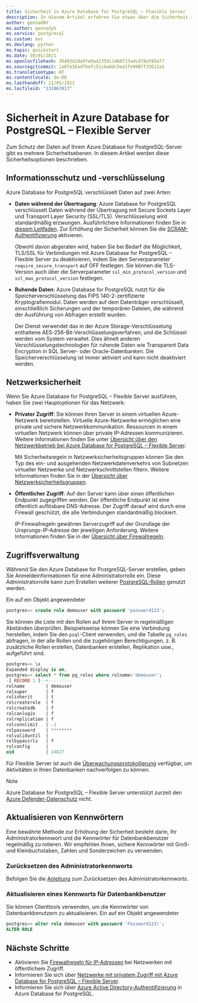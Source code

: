 ```yaml
---
title: Sicherheit in Azure Database for PostgreSQL – Flexible Server
description: In diesem Artikel erfahren Sie etwas über die Sicherheit in der Bereitstellungsoption „Flexible Server“ für Azure Database for PostgreSQL.
author: gennadNY
ms.author: gennadyk
ms.service: postgresql
ms.custom: mvc
ms.devlang: python
ms.topic: quickstart
ms.date: 10/01/2021
ms.openlocfilehash: 26403d2de9fe0a4235dc1460f13adcd78e595e77
ms.sourcegitcommit: 1a0fe16ad7befc51c6a8dc5ea1fe9987f33611a1
ms.translationtype: HT
ms.contentlocale: de-DE
ms.lasthandoff: 11/05/2021
ms.locfileid: "131867017"
---
```

# <a name="security-in-azure-database-for-postgresql---flexible-server"></a>Sicherheit in Azure Database for PostgreSQL – Flexible Server

Zum Schutz der Daten auf Ihrem Azure Database for PostgreSQL-Server gibt es mehrere Sicherheitsebenen. In diesem Artikel werden diese Sicherheitsoptionen beschrieben.

## <a name="information-protection-and-encryption"></a>Informationsschutz und -verschlüsselung

Azure Database for PostgreSQL verschlüsselt Daten auf zwei Arten:

- **Daten während der Übertragung**: Azure Database for PostgreSQL verschlüsselt Daten während der Übertragung mit Secure Sockets Layer und Transport Layer Security (SSL/TLS). Verschlüsselung wird standardmäßig erzwungen. Ausführlichere Informationen finden Sie in [diesem Leitfaden](how-to-connect-tls-ssl.md). Zur Erhöhung der Sicherheit können Sie die [SCRAM-Authentifizierung](how-to-connect-scram.md) aktivieren.

   Obwohl davon abgeraten wird, haben Sie bei Bedarf die Möglichkeit, TLS/SSL für Verbindungen mit Azure Database for PostgreSQL – Flexible Server zu deaktivieren, indem Sie den Serverparameter `require_secure_transport` auf OFF festlegen. Sie können die TLS-Version auch über die Serverparameter `ssl_min_protocol_version` und `ssl_max_protocol_version` festlegen.


- **Ruhende Daten**: Azure Database for PostgreSQL nutzt für die Speicherverschlüsselung das FIPS 140-2-zertifizierte Kryptografiemodul. Daten werden auf dem Datenträger verschlüsselt, einschließlich Sicherungen und der temporären Dateien, die während der Ausführung von Abfragen erstellt wurden. 

  Der Dienst verwendet das in der Azure Storage-Verschlüsselung enthaltene AES-256-Bit-Verschlüsselungsverfahren, und die Schlüssel werden vom System verwaltet. Dies ähnelt anderen Verschlüsselungstechnologien für ruhende Daten wie Transparent Data Encryption in SQL Server- oder Oracle-Datenbanken. Die Speicherverschlüsselung ist immer aktiviert und kann nicht deaktiviert werden.


## <a name="network-security"></a>Netzwerksicherheit

Wenn Sie Azure Database for PostgreSQL – Flexible Server ausführen, haben Sie zwei Hauptoptionen für das Netzwerk:

- **Privater Zugriff**: Sie können Ihren Server in einem virtuellen Azure-Netzwerk bereitstellen. Virtuelle Azure-Netzwerke ermöglichen eine private und sichere Netzwerkkommunikation. Ressourcen in einem virtuellen Netzwerk können über private IP-Adressen kommunizieren. Weitere Informationen finden Sie unter [Übersicht über den Netzwerkbetrieb bei Azure Database for PostgreSQL – Flexible Server](concepts-networking.md).

  Mit Sicherheitsregeln in Netzwerksicherheitsgruppen können Sie den Typ des ein- und ausgehenden Netzwerkdatenverkehrs von Subnetzen virtueller Netzwerke und Netzwerkschnittstellen filtern. Weitere Informationen finden Sie in der [Übersicht über Netzwerksicherheitsgruppen](../../virtual-network/network-security-groups-overview.md).

- **Öffentlicher Zugriff**: Auf den Server kann über einen öffentlichen Endpunkt zugegriffen werden. Der öffentliche Endpunkt ist eine öffentlich auflösbare DNS-Adresse. Der Zugriff darauf wird durch eine Firewall geschützt, die alle Verbindungen standardmäßig blockiert. 

  IP-Firewallregeln gewähren Serverzugriff auf der Grundlage der Ursprungs-IP-Adresse der jeweiligen Anforderung. Weitere Informationen finden Sie in der [Übersicht über Firewallregeln](concepts-firewall-rules.md).

## <a name="access-management"></a>Zugriffsverwaltung

Während Sie den Azure Database for PostgreSQL-Server erstellen, geben Sie Anmeldeinformationen für eine Administratorrolle ein. Diese Administratorrolle kann zum Erstellen weiterer [PostgreSQL-Rollen](https://www.postgresql.org/docs/current/user-manag.html) genutzt werden.

Ein auf ein Objekt angewendeter

```SQL
postgres=> create role demouser with password 'password123';
```

Sie können die Liste mit den Rollen auf Ihrem Server in regelmäßigen Abständen überprüfen. Beispielsweise können Sie eine Verbindung herstellen, indem Sie den `psql`-Client verwenden, und die Tabelle `pg_roles` abfragen, in der alle Rollen und die zugehörigen Berechtigungen, z. B. zusätzliche Rollen erstellen, Datenbanken erstellen, Replikation usw., aufgeführt sind. 

```SQL
postgres=> \x
Expanded display is on.
postgres=> select * from pg_roles where rolname='demouser';
-[ RECORD 1 ]--+---------
rolname        | demouser
rolsuper       | f
rolinherit     | t
rolcreaterole  | f
rolcreatedb    | f
rolcanlogin    | f
rolreplication | f
rolconnlimit   | -1
rolpassword    | ********
rolvaliduntil  |
rolbypassrls   | f
rolconfig      |
oid            | 24827

```

Für Flexible Server ist auch die [Überwachungsprotokollierung](concepts-audit.md) verfügbar, um Aktivitäten in Ihren Datenbanken nachverfolgen zu können. 

> [!NOTE]
> Azure Database for PostgreSQL – Flexible Server unterstützt zurzeit den [Azure Defender-Datenschutz](../../security-center/azure-defender.md) nicht. 

## <a name="updating-passwords"></a>Aktualisieren von Kennwörtern

Eine bewährte Methode zur Erhöhung der Sicherheit besteht darin, Ihr Administratorkennwort und die Kennwörter für Datenbankbenutzer regelmäßig zu rotieren. Wir empfehlen Ihnen, sichere Kennwörter mit Groß- und Kleinbuchstaben, Zahlen und Sonderzeichen zu verwenden.

### <a name="reset-administrator-password"></a>Zurücksetzen des Administratorkennworts

Befolgen Sie die [Anleitung](./how-to-manage-server-portal.md#reset-admin-password) zum Zurücksetzen des Administratorkennworts.

### <a name="update-database-user-password"></a>Aktualisieren eines Kennworts für Datenbankbenutzer

Sie können Clienttools verwenden, um die Kennwörter von Datenbankbenutzern zu aktualisieren. Ein auf ein Objekt angewendeter
```SQL
postgres=> alter role demouser with password 'Password123!';
ALTER ROLE
```
## <a name="next-steps"></a>Nächste Schritte
- Aktivieren Sie [Firewallregeln für IP-Adressen](concepts-firewall-rules.md) bei Netzwerken mit öffentlichem Zugriff.
- Informieren Sie sich über [Netzwerke mit privatem Zugriff mit Azure Database for PostgreSQL – Flexible Server](concepts-networking.md).
- Informieren Sie sich über [Azure Active Directory-Authentifizierung](../concepts-aad-authentication.md) in Azure Database for PostgreSQL.
